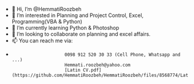 - 👋 Hi, I’m @HemmatiRoozbeh
- 👀 I’m interested in Planning and Project Control, Excel, Programming(VBA & Python)
- 🌱 I’m currently learning Python & Photoshop
- 💞️ I’m looking to collaborate on planning and excel affairs.
- 📫 You can reach me via: 
-                         0098 912 520 30 33 (Cell Phone, Whatsapp and ...)
                          Hemmati.roozbeh@yahoo.com
                          [Latin CV.pdf](https://github.com/HemmatiRoozbeh/HemmatiRoozbeh/files/8568774/Latin.CV.pdf)
